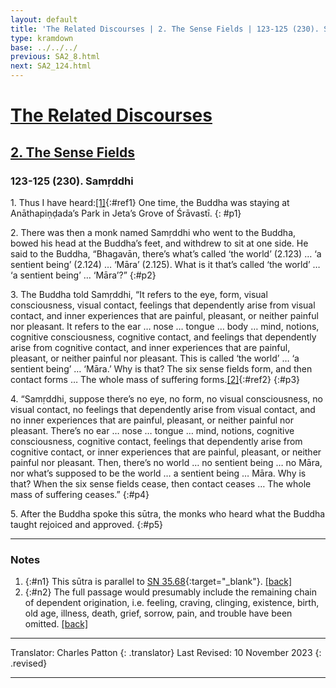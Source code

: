 ```yaml
---
layout: default
title: 'The Related Discourses | 2. The Sense Fields | 123-125 (230). Samṛddhi'
type: kramdown
base: ../../../
previous: SA2_8.html
next: SA2_124.html
---
```


# [The Related Discourses](../index.html)
## [2. The Sense Fields](index.html)
### 123-125 (230). Samṛddhi

1\. Thus I have heard:[\[1\]](#n1){:#ref1} One time, the Buddha was staying at Anāthapiṇḍada’s Park in Jeta’s Grove of Śrāvastī.
{: #p1}

2\. There was then a monk named Samṛddhi who went to the Buddha, bowed his head at the Buddha’s feet, and withdrew to sit at one side. He said to the Buddha, “Bhagavān, there’s what’s called ‘the world’ (2.123) … ‘a sentient being’ (2.124) … ‘Māra’ (2.125). What is it that’s called ‘the world’ … ‘a sentient being’ … ‘Māra’?”
{:#p2}

3\. The Buddha told Samṛddhi, “It refers to the eye, form, visual consciousness, visual contact, feelings that dependently arise from visual contact, and inner experiences that are painful, pleasant, or neither painful nor pleasant. It refers to the ear … nose … tongue … body … mind, notions, cognitive consciousness, cognitive contact, and feelings that dependently arise from cognitive contact, and inner experiences that are painful, pleasant, or neither painful nor pleasant. This is called ‘the world’ … ‘a sentient being’ … ‘Māra.’ Why is that? The six sense fields form, and then contact forms … The whole mass of suffering forms.[\[2\]](#n2){:#ref2}
{:#p3}

4\. “Samṛddhi, suppose there’s no eye, no form, no visual consciousness, no visual contact, no feelings that dependently arise from visual contact, and no inner experiences that are painful, pleasant, or neither painful nor pleasant. There’s no ear … nose … tongue … mind, notions, cognitive consciousness, cognitive contact, feelings that dependently arise from cognitive contact, or inner experiences that are painful, pleasant, or neither painful nor pleasant. Then, there’s no world … no sentient being … no Māra, nor what’s supposed to be the world  … a sentient being … Māra. Why is that? When the six sense fields cease, then contact ceases … The whole mass of suffering ceases.”
{:#p4}

5\. After the Buddha spoke this sūtra, the monks who heard what the Buddha taught rejoiced and approved.
{:#p5}

---

### Notes

1. {:#n1} This sūtra is parallel to [SN 35.68](https://suttacentral.net/sn35.68){:target="_blank"}. [\[back\]](#ref1)
2. {:#n2} The full passage would presumably include the remaining chain of dependent origination, i.e. feeling, craving, clinging, existence, birth, old age, illness, death, grief, sorrow, pain, and trouble have been omitted. [\[back\]](#ref1)

---

Translator: Charles Patton
{: .translator}
Last Revised: 10 November 2023
{: .revised}

---